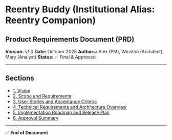 # Reentry Buddy (Institutional Alias: Reentry Companion)
## Product Requirements Document (PRD)
**Version:** v1.0
**Date:** October 2025
**Authors:** Alex (PM), Winston (Architect), Mary (Analyst)
**Status:** ✅ Final & Approved

---

## Sections

- [1. Vision](./vision.md)
- [2. Scope and Requirements](./scope-and-requirements.md)
- [3. User Stories and Acceptance Criteria](./user-stories-and-acceptance-criteria.md)
- [4. Technical Requirements and Architecture Overview](./technical-requirements-and-architecture-overview.md)
- [5. Implementation Roadmap and Release Plan](./implementation-roadmap-and-release-plan.md)
- [6. Approval Summary](./approval-summary.md)

---

✅ **End of Document**
